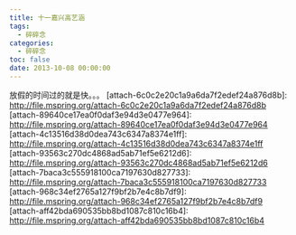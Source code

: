 ```yaml
---
title: 十一嘉兴高艺涵
tags:
  - 碎碎念
categories:
  - 碎碎念
toc: false
date: 2013-10-08 00:00:00
---
```


放假的时间过的就是快。。。
[attach-6c0c2e20c1a9a6da7f2edef24a876d8b]: http://file.mspring.org/attach-6c0c2e20c1a9a6da7f2edef24a876d8b
[attach-89640ce17ea0f0daf3e94d3e0477e964]: http://file.mspring.org/attach-89640ce17ea0f0daf3e94d3e0477e964
[attach-4c13516d38d0dea743c6347a8374e1ff]: http://file.mspring.org/attach-4c13516d38d0dea743c6347a8374e1ff
[attach-93563c270dc4868ad5ab71ef5e6212d6]: http://file.mspring.org/attach-93563c270dc4868ad5ab71ef5e6212d6
[attach-7baca3c555918100ca7197630d827733]: http://file.mspring.org/attach-7baca3c555918100ca7197630d827733
[attach-968c34ef2765a127f9bf2b7e4c8b7df9]: http://file.mspring.org/attach-968c34ef2765a127f9bf2b7e4c8b7df9
[attach-aff42bda690535bb8bd1087c810c16b4]: http://file.mspring.org/attach-aff42bda690535bb8bd1087c810c16b4